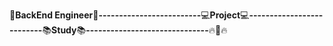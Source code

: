 :star2:**BackEnd Engineer**:star2:**-------------------------**:computer:**Project**:computer:**--------------------------**:books:**Study**:books:**------------------------------**:fire::running::fire:
